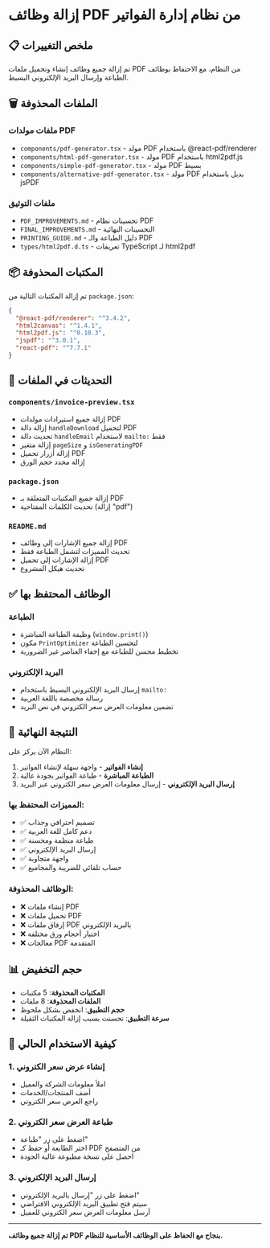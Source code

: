 # إزالة وظائف PDF من نظام إدارة الفواتير

## 📋 ملخص التغييرات

تم إزالة جميع وظائف إنشاء وتحميل ملفات PDF من النظام، مع الاحتفاظ بوظائف الطباعة وإرسال البريد الإلكتروني البسيط.

## 🗑️ الملفات المحذوفة

### ملفات مولدات PDF
- `components/pdf-generator.tsx` - مولد PDF باستخدام @react-pdf/renderer
- `components/html-pdf-generator.tsx` - مولد PDF باستخدام html2pdf.js
- `components/simple-pdf-generator.tsx` - مولد PDF بسيط
- `components/alternative-pdf-generator.tsx` - مولد PDF بديل باستخدام jsPDF

### ملفات التوثيق
- `PDF_IMPROVEMENTS.md` - تحسينات نظام PDF
- `FINAL_IMPROVEMENTS.md` - التحسينات النهائية
- `PRINTING_GUIDE.md` - دليل الطباعة والـ PDF
- `types/html2pdf.d.ts` - تعريفات TypeScript لـ html2pdf

## 📦 المكتبات المحذوفة

تم إزالة المكتبات التالية من `package.json`:

```json
{
  "@react-pdf/renderer": "^3.4.2",
  "html2canvas": "^1.4.1",
  "html2pdf.js": "^0.10.3",
  "jspdf": "^3.0.1",
  "react-pdf": "^7.7.1"
}
```

## 🔧 التحديثات في الملفات

### `components/invoice-preview.tsx`
- إزالة جميع استيرادات مولدات PDF
- إزالة دالة `handleDownload` لتحميل PDF
- تحديث دالة `handleEmail` لاستخدام `mailto:` فقط
- إزالة متغير `pageSize` و `isGeneratingPDF`
- إزالة أزرار تحميل PDF
- إزالة محدد حجم الورق

### `package.json`
- إزالة جميع المكتبات المتعلقة بـ PDF
- تحديث الكلمات المفتاحية (إزالة "pdf")

### `README.md`
- إزالة جميع الإشارات إلى وظائف PDF
- تحديث المميزات لتشمل الطباعة فقط
- إزالة الإشارات إلى تحميل PDF
- تحديث هيكل المشروع

## ✅ الوظائف المحتفظ بها

### الطباعة
- وظيفة الطباعة المباشرة (`window.print()`)
- مكون `PrintOptimizer` لتحسين الطباعة
- تخطيط محسن للطباعة مع إخفاء العناصر غير الضرورية

### البريد الإلكتروني
- إرسال البريد الإلكتروني البسيط باستخدام `mailto:`
- رسالة مخصصة باللغة العربية
- تضمين معلومات العرض سعر الكتروني في نص البريد

## 🎯 النتيجة النهائية

النظام الآن يركز على:
1. **إنشاء الفواتير** - واجهة سهلة لإنشاء الفواتير
2. **الطباعة المباشرة** - طباعة الفواتير بجودة عالية
3. **إرسال البريد الإلكتروني** - إرسال معلومات العرض سعر الكتروني عبر البريد

### المميزات المحتفظ بها:
- ✅ تصميم احترافي وجذاب
- ✅ دعم كامل للغة العربية
- ✅ طباعة منظمة ومحسنة
- ✅ إرسال البريد الإلكتروني
- ✅ واجهة متجاوبة
- ✅ حساب تلقائي للضريبة والمجاميع

### الوظائف المحذوفة:
- ❌ إنشاء ملفات PDF
- ❌ تحميل ملفات PDF
- ❌ إرفاق ملفات PDF بالبريد الإلكتروني
- ❌ اختيار أحجام ورق مختلفة
- ❌ معالجات PDF المتقدمة

## 📊 حجم التخفيض

- **المكتبات المحذوفة**: 5 مكتبات
- **الملفات المحذوفة**: 8 ملفات
- **حجم التطبيق**: انخفض بشكل ملحوظ
- **سرعة التطبيق**: تحسنت بسبب إزالة المكتبات الثقيلة

## 🚀 كيفية الاستخدام الحالي

### 1. إنشاء عرض سعر الكتروني
- املأ معلومات الشركة والعميل
- أضف المنتجات/الخدمات
- راجع العرض سعر الكتروني

### 2. طباعة العرض سعر الكتروني
- اضغط على زر "طباعة"
- اختر الطابعة أو حفظ كـ PDF من المتصفح
- احصل على نسخة مطبوعة عالية الجودة

### 3. إرسال البريد الإلكتروني
- اضغط على زر "إرسال بالبريد الإلكتروني"
- سيتم فتح تطبيق البريد الإلكتروني الافتراضي
- أرسل معلومات العرض سعر الكتروني للعميل

---

**تم إزالة جميع وظائف PDF بنجاح مع الحفاظ على الوظائف الأساسية للنظام.** 